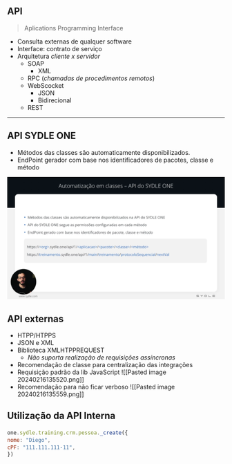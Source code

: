 ## API
> Aplications Programming Interface 
- Consulta externas de qualquer software 
- Interface: contrato de serviço
- Arquitetura _cliente x servidor_
	- SOAP
		- XML
	- RPC (_chamadas de procedimentos remotos_)
	- WebScocket
		- JSON
		- Bidirecional
	- REST
***
## API SYDLE ONE
- Métodos das classes são automaticamente disponibilizados. 
- EndPoint gerador com base nos identificadores de pacotes, classe e método

![Alt text](<../img/Pasted image 20240216130053.png>)
## API externas
- HTPP/HTPPS
- JSON e XML
- Biblioteca XMLHTPPREQUEST 
	- *Não suporta realização de requisições assíncronas*
- Recomendação de classe para centralização das integrações
- Requisição padrão da lib JavaScript
	![[Pasted image 20240216135520.png]]
- Recomendação para não ficar verboso	![[Pasted image 20240216135559.png]]
## Utilização da API Interna
```js
one.sydle.training.crm.pessoa._create({
nome: "Diego",
cPF: "111.111.111-11",
})
```